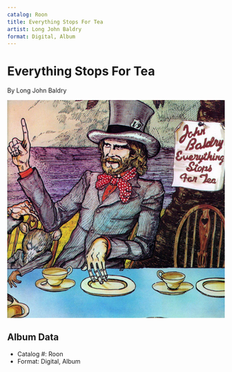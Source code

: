 ```yaml
---
catalog: Roon
title: Everything Stops For Tea
artist: Long John Baldry
format: Digital, Album
---
```


# Everything Stops For Tea

By Long John Baldry

![](../../assets/albumcovers/Long_John_Baldry-Everything_Stops_For_Tea.png)

## Album Data

- Catalog #: Roon
- Format: Digital, Album

